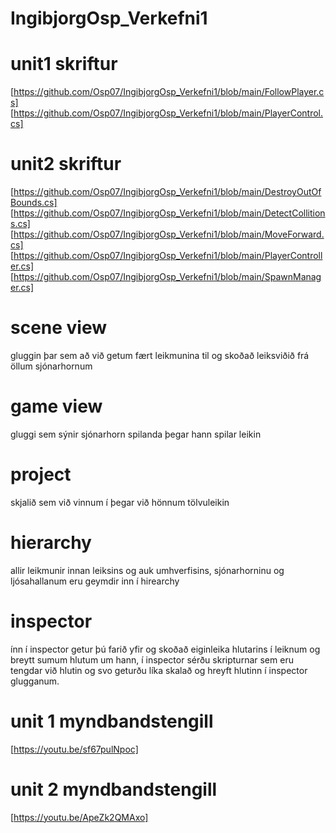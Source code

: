 # IngibjorgOsp_Verkefni1
# unit1 skriftur
[https://github.com/Osp07/IngibjorgOsp_Verkefni1/blob/main/FollowPlayer.cs]
[https://github.com/Osp07/IngibjorgOsp_Verkefni1/blob/main/PlayerControl.cs]
# unit2 skriftur
[https://github.com/Osp07/IngibjorgOsp_Verkefni1/blob/main/DestroyOutOfBounds.cs]
[https://github.com/Osp07/IngibjorgOsp_Verkefni1/blob/main/DetectCollitions.cs]
[https://github.com/Osp07/IngibjorgOsp_Verkefni1/blob/main/MoveForward.cs]
[https://github.com/Osp07/IngibjorgOsp_Verkefni1/blob/main/PlayerController.cs]
[https://github.com/Osp07/IngibjorgOsp_Verkefni1/blob/main/SpawnManager.cs]
# scene view
gluggin þar sem að við getum fært leikmunina til og skoðað leiksviðið frá öllum sjónarhornum
# game view
gluggi sem sýnir sjónarhorn spilanda þegar hann spilar leikin
# project
skjalið sem við vinnum í þegar við hönnum tölvuleikin
# hierarchy
allir leikmunir innan leiksins og auk umhverfisins, sjónarhorninu og ljósahallanum eru geymdir inn í hirearchy
# inspector
ínn í inspector getur þú farið yfir og skoðað eiginleika hlutarins í leiknum og breytt sumum hlutum um hann, í inspector sérðu skripturnar sem eru tengdar við hlutin og svo geturðu líka skalað og hreyft hlutinn í inspector glugganum.
# unit 1 myndbandstengill
[https://youtu.be/sf67pulNpoc]
# unit 2 myndbandstengill
[https://youtu.be/ApeZk2QMAxo]
